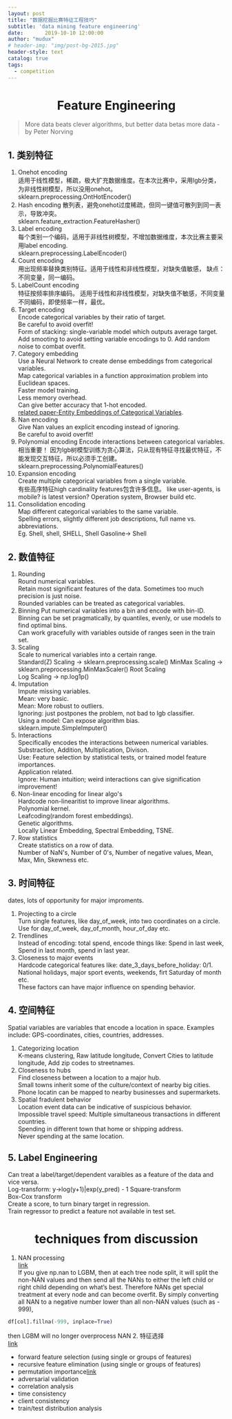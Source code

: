 ```yaml
---
layout: post
title: "数据挖掘比赛特征工程技巧"
subtitle: 'data mining feature engineering'
date:       2019-10-10 12:00:00
author: "mudux"
# header-img: "img/post-bg-2015.jpg"
header-style: text
catalog: true
tags:
  - competition
---
```


# <center>Feature Engineering</center>
>More data beats clever algorithms, but better data betas more data - by Peter Norving     

## 1. 类别特征
1. Onehot encoding   
   适用于线性模型，稀疏，极大扩充数据维度。在本次比赛中，采用lgb分类，为非线性树模型，所以没用onehot。  
   sklearn.preprocessing.OntHotEncoder()    
2. Hash encoding 
    散列表，避免onehot过度稀疏，但同一键值可散列到同一表示，导致冲突。   
    sklearn.feature_extraction.FeatureHasher()   
3. Label encoding   
   每个类别一个编码，适用于非线性树模型，不增加数据维度，本次比赛主要采用label encoding.   
   sklearn.preprocessing.LabelEncoder()   
4. Count encoding   
   用出现频率替换类别特征。适用于线性和非线性模型，对缺失值敏感， 缺点：不同变量，同一编码。
5. LabelCount encoding   
   特征按频率排序编码。 适用于线性和非线性模型，对缺失值不敏感，不同变量不同编码，即使频率一样，最优。
6. Target encoding   
   Encode categorical variables by their ratio of target.   
   Be careful to avoid overfit!   
   Form of stacking: single-variable model which outputs average target.   
   Add smooting to avoid setting variable encodings to 0. 
   Add random noise to combat overfit.   
7. Category embedding   
   Use a Neural Network to create dense embeddings from categorical variables.    
   Map categorical variables in a function approximation problem into Euclidean spaces.   
   Faster model training.   
   Less memory overhead.  
   Can give better accuracy that 1-hot encoded.  
   [related paper-Entity Embeddings of Categorical Variables](https://arxiv.org/abs/1604.06737).
8. Nan encoding   
   Give Nan values an explicit encoding instead of ignoring.  
   Be careful to avoid overfit!   
9. Polynomial encoding 
    Encode interactions between categorical variables.   
    相当重要！ 因为lgb树模型训练为贪心算法，只从现有特征寻找最优特征，不能发现交互特征，所以必须手工创建。    
    sklearn.preprocessing.PolynomialFeatures()   
10. Expansion encoding   
    Create multiple categorical variables from a single variable.   
    有些高序特征high cardinality features包含许多信息。 like user-agents, is mobile? is latest version? Operation system,
    Browser build etc.   
11. Consolidation encoding   
    Map different categorical variables to the same variable.   
    Spelling errors, slightly different job descriptions, full name vs. abbreviations.  
    Eg. Shell, shell, SHELL, Shell Gasoline-> Shell   

## 2. 数值特征
1. Rounding  
   Round numerical variables.   
   Retain most significant features of the data. Sometimes too much precision is just noise.  
   Rounded variables can be treated as categorical variables. 
2. Binning 
   Put numerical variables into a bin and encode with bin-ID.  
   Binning can be set pragmatically, by quantiles, evenly, or use models to find optimal bins.   
   Can work gracefully with variables outside of ranges seen in the train set.  
3. Scaling  
   Scale to numerical variables into a certain range.  
   Standard(Z) Scaling -> sklearn.preprocessing.scale()
   MinMax Scaling -> sklearn.preprocessing.MinMaxScaler() 
   Root Scaling   
   Log Scaling -> np.log1p()
4. Imputation   
   Impute missing variables.   
   Mean: very basic.   
   Mean: More robust to outliers.   
   Ignoring: just postpones the problem, not bad to lgb classifier.  
   Using a model: Can expose algorithm bias.    
   sklearn.impute.SimpleImputer()  
5. Interactions  
   Specifically encodes the interactions between numerical variables.  
   Substraction, Addition, Multiplication, Divison.   
   Use: Feature selection by statistical tests, or trained model feature importances.  
   Application related.  
   Ignore: Human intuition; weird interactions can give signification improvement!    
6. Non-linear encoding for linear algo's   
   Hardcode non-linearitist to improve linear algorithms.  
   Polynomial kernel.   
   Leafcoding(random forest embeddings).   
   Genetic algorithms.   
   Locally Linear Embedding, Spectral Embedding, TSNE.   
7. Row statistics   
   Create statistics on a row of data.   
   Number of NaN's, Number of 0's, Number of negative values, Mean, Max, Min, Skewness etc.   

## 3. 时间特征     
dates, lots of opportunity for major improments.   
1. Projecting to a circle   
    Turn single features, like day_of_week, into two coordinates on a circle.   
    Use for day_of_week, day_of_month, hour_of_day etc.   
2. Trendlines    
   Instead of encoding: total spend, encode things like: Spend in last week, Spend in last month, spend in last year.    
3. Closeness to major events   
   Hardcode categorical features like: date_3_days_before_holiday: 0/1.   
   National holidays, major sport events, weekends, firt Saturday of month etc.   
   These factors can have major influence on spending behavior.   

## 4. 空间特征  
Spatial variables are variables that encode a location in space.  Examples include: GPS-coordinates, cities, countries, addresses.   
1. Categorizing location  
    K-means clustering, Raw latitude longitude, Convert Cities to latitude longitude,
    Add zip codes to streetnames.   
2. Closeness to hubs   
   Find closeness between a location to a major hub.    
   Small towns inherit some of the culture/context of nearby big cities.   
   Phone locatin can be mapped to nearby businesses and supermarkets.   
3. Spatial fradulent behavior   
   Location event data can be indicative of suspicious behavior.   
   Impossible travel speed: Multiple simultaneous transactions in different countries.   
   Spending in different town that home or shipping address.    
   Never spending at the same location.   

## 5. Label Engineering   
Can treat a label/target/dependent varaibles as a feature of the data and vice versa.   
Log-transform: y->log(y+1)|exp(y_pred) - 1
Square-transform   
Box-Cox transform   
Create a score, to turn binary target in regression.   
Train regressor to predict a feature not available in test set.


# <center>techniques from discussion</center>
1. NAN processing  
[link](https://www.kaggle.com/c/ieee-fraud-detection/discussion/108575#latest-641841)  
If you give np.nan to LGBM, then at each tree node split, it will split the non-NAN values and then send all the NANs to either the left child or right child depending on what’s best. Therefore NANs get special treatment at every node and can become overfit. By simply converting all NAN to a negative number lower than all non-NAN values (such as - 999),
```python
df[col].fillna(-999, inplace=True)
```
then LGBM will no longer overprocess NAN
2. 特征选择  
[link](https://www.kaggle.com/c/ieee-fraud-detection/discussion/111308)
- forward feature selection (using single or groups of features)
- recursive feature elimination (using single or groups of features)
- permutation importance[link](https://www.kaggle.com/paultimothymooney/feature-selection-with-permutation-importance)
- adversarial validation
- correlation analysis
- time consistency
- client consistency
- train/test distribution analysis
  


